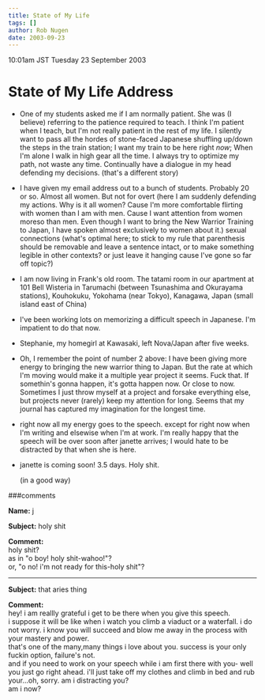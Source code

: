 ```yaml
---
title: State of My Life
tags: []
author: Rob Nugen
date: 2003-09-23
---
```


<p class=date>10:01am JST Tuesday 23 September 2003</p>

<h1>State of My Life Address</h1>

<ul>
<li><p>One of my students asked me if I am normally patient.  She was
(I believe) referring to the patience required to teach.  I think I'm
patient when I teach, but I'm not really patient in the rest of my
life.  I silently want to pass all the hordes of stone-faced Japanese
shuffling up/down the steps in the train station; I want my train to
be here right <em>now</em>; When I'm alone I walk in high gear all the
time.  I always try to optimize my path, not waste any time.
Continually have a dialogue in my head defending my decisions.
(that's a different story)</p></li>

<li><p>I have given my email address out to a bunch of students.
Probably 20 or so.  Almost all women.  But not for overt (here I am
suddenly defending my actions.  Why is it all women?   Cause I'm more
comfortable flirting with women than I am with men.  Cause I want
attention from women moreso than men.  Even though I want to bring the
New Warrior Training to Japan, I have spoken almost exclusively to
women about it.) sexual connections (what's optimal here; to stick to
my rule that parenthesis should be removable and leave a sentence
intact, or to make something legible in other contexts?   or just
leave it hanging cause I've gone so far off topic?)</p></li>

<li><p>I am now living in Frank's old room.  The tatami room in our
apartment at 101 Bell Wisteria in Tarumachi (between Tsunashima and
Okurayama stations), Kouhokuku, Yokohama (near Tokyo), Kanagawa, Japan
(small island east of China)</p></li>

<li><p>I've been working lots on memorizing a difficult speech in
Japanese.  I'm impatient to do that now.</p></li>

<li><p>Stephanie, my homegirl at Kawasaki, left Nova/Japan after five
weeks.</p></li>

<li><p>Oh, I remember the point of number 2 above: I have been giving
more energy to bringing the new warrior thing to Japan.  But the rate
at which I'm moving would make it a multiple year project it seems.
Fuck that.  If somethin's gonna happen, it's gotta happen now.  Or
close to now.  Sometimes I just throw myself at a project and forsake
everything else, but projects never (rarely) keep my attention for
long.  Seems that my journal has captured my imagination for the
longest time.</p></li>

<li><p>right now all my energy goes to the speech.  except for right
now when I'm writing and elsewise when I'm at work.   I'm really happy
that the speech will be over soon after janette arrives; I would hate
to be distracted by that when she is here.</p></li>

<li><p>janette is coming soon!   3.5 days.  Holy shit.</p>

<p>(in a good way)</p></li>
</ul>
###comments

<p><b>Name:</b> j

<p><b>Subject:</b> holy shit

<p><b>Comment:</b>
<br>holy shit?<br>
as in "o boy! holy shit-wahoo!"?<br>
or, "o no! i'm not ready for this-holy shit"?

<p><hr></p>


<p><b>Subject:</b> that aries thing

<p><b>Comment:</b>
<br>hey!  i am reallly grateful i get to be there when you give this speech. <br>
 i suppose it will be like when i watch you climb a viaduct or a waterfall. i do not worry.  i know you will succeed and blow me away in the process with your mastery and power. <br>
that's one of the many,many things i love about you. success is your only fuckin option, failure's not.<br>
  and if you need to work on your speech while i am first there with you- well you just go right ahead.  i'll just take off my clothes and climb in bed and rub your...oh, sorry.  am i distracting you? <br>
 am i now? 

